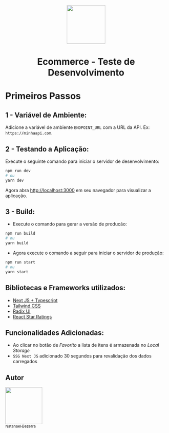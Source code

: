 <p align="center">
    <a href="https://www.nkinfo.com.br/">
        <img src="https://www.nkinfo.com.br/img/logo.svg" height="120">
    </a>
     <h1 align="center">Ecommerce - Teste de Desenvolvimento</h1>
</p>

# Primeiros Passos

## 1 - Variável de Ambiente:

Adicione a variável de ambiente `ENDPOINT_URL` com a URL da API. Ex: `https://minhaapi.com`.

## 2 - Testando a Aplicação:

Execute o seguinte comando para iniciar o servidor de desenvolvimento:

```bash
npm run dev
# ou
yarn dev
```

Agora abra [http://localhost:3000](http://localhost:3000) em seu navegador para visualizar a aplicação.

## 3 - Build:

- Execute o comando para gerar a versão de producão:

```bash
npm run build
# ou
yarn build
```

- Agora execute o comando a seguir para iniciar o servidor de produção:

```bash
npm run start
# ou
yarn start
```

## Bibliotecas e Frameworks utilizados:

- [Next JS + Typescript](https://nextjs.org/)
- [Tailwind CSS](https://tailwindcss.com/)
- [Radix UI](https://www.radix-ui.com/)
- [React Star Ratings](https://github.com/ekeric13/react-star-ratings)

## Funcionalidades Adicionadas:

- Ao clicar no botão de _Favorito_ a lista de itens é armazenada no _Local Storage_
- `SSG Next JS` adicionado 30 segundos para revalidação dos dados carregados

## Autor

[<img src="https://avatars.githubusercontent.com/u/44842023?s=400&u=2a8f0844c691b0d32eb0d243edc8eebf226f5b5f&v=4" width=115><br><sub>Natanael Bezerra</sub>](https://github.com/nsbbezerra)
